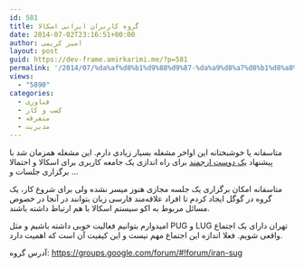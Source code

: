```yaml
---
id: 581
title: گروه کاربران ایرانی اسکالا
date: 2014-07-02T23:16:51+00:00
author: امیر کریمی
layout: post
guid: https://dev-frame.amirkarimi.me/?p=581
permalink: '/2014/07/%da%af%d8%b1%d9%88%d9%87-%da%a9%d8%a7%d8%b1%d8%a8%d8%b1%d8%a7%d9%86-%d8%a7%db%8c%d8%b1%d8%a7%d9%86%db%8c-%d8%a7%d8%b3%da%a9%d8%a7%d9%84%d8%a7/'
views:
  - "5890"
categories:
  - فناوری
  - کسب و کار
  - متفرقه
  - مدیریت
---
```

متاسفانه یا خوشبختانه این اواخر مشغله بسیار زیادی دارم. این مشغله همزمان شد با پیشنهاد <a href="http://ca.linkedin.com/in/eamirrahimi" target="_blank">یک دوست ارجمند</a> برای راه اندازی یک جامعه کاربری برای اسکالا و احتمالا برگزاری جلسات و &#8230;

متاسفانه امکان برگزاری یک جلسه مجازی هنوز میسر نشده ولی برای شروع کار، یک گروه در گوگل ایجاد کردم تا افراد علاقه‌مند فارسی زبان بتوانند در آنجا در خصوص مسائل مربوط به اکو سیستم اسکالا با هم ارتباط داشته باشند.

امیدوارم بتوانیم فعالیت خوبی داشته باشیم و مثل PUG و LUG تهران دارای یک اجتماع واقعی شویم. فعلا اندازه این اجتماع مهم نیست و این کیفیت آن است که اهمیت دارد. 

آدرس گروه: <a href="https://groups.google.com/forum/#!forum/iran-sug" target="_blank">https://groups.google.com/forum/#!forum/iran-sug</a>